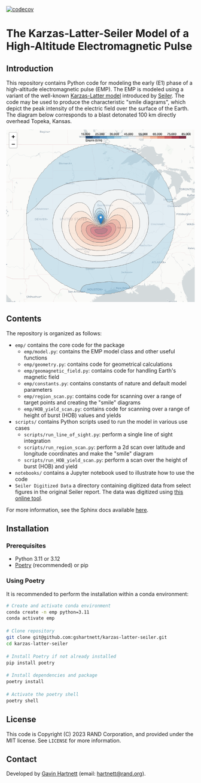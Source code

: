 [![codecov](https://codecov.io/gh/gshartnett/karzas-latter-seiler/branch/main/graph/badge.svg)](https://codecov.io/gh/gshartnett/karzas-latter-seiler)

# The Karzas-Latter-Seiler Model of a High-Altitude Electromagnetic Pulse

## Introduction
This repository contains Python code for modeling the early (E1) phase of a high-altitude electromagnetic pulse (EMP). The EMP is modeled using a variant of the well-known [Karzas-Latter model](https://journals.aps.org/pr/abstract/10.1103/PhysRev.137.B1369) introduced by [Seiler](https://apps.dtic.mil/sti/citations/ADA009208). The code may be used to produce the characteristic "smile diagrams", which depict the peak intensity of the electric field over the surface of the Earth. The diagram below corresponds to a blast detonated 100 km directly overhead Topeka, Kansas.

<img src="Topeka_smile.png" alt="Topeka" width="1000"/>

## Contents
The repository is organized as follows:
- `emp/` contains the core code for the package
    - `emp/model.py`: contains the EMP model class and other useful functions
    - `emp/geometry.py`: contains code for geometrical calculations
    - `emp/geomagnetic_field.py`: contains code for handling Earth's magnetic field
    - `emp/constants.py`: contains constants of nature and default model parameters
    - `emp/region_scan.py`: contains code for scanning over a range of target points and creating the "smile" diagrams
    - `emp/HOB_yield_scan.py`: contains code for scanning over a range of height of burst (HOB) values and yields
- `scripts/` contains Python scripts used to run the model in various use cases
    - `scripts/run_line_of_sight.py`: perform a single line of sight integration
    - `scripts/run_region_scan.py`: perform a 2d scan over latitude and longitude coordinates and make the "smile" diagram
    - `scripts/run_HOB_yield_scan.py`: perform a scan over the height of burst (HOB) and yield
- `notebooks/` contains a Jupyter notebook used to illustrate how to use the code
- `Seiler Digitized Data` a directory containing digitized data from select figures in the original Seiler report. The data was digitized using [this online tool](https://apps.automeris.io/wpd/).

For more information, see the Sphinx docs available [here](https://gshartnett.github.io/karzas-latter-seiler/).

## Installation

### Prerequisites
- Python 3.11 or 3.12
- [Poetry](https://python-poetry.org/) (recommended) or pip

### Using Poetry
It is recommended to perform the installation within a conda environment:

```bash
# Create and activate conda environment
conda create -n emp python=3.11
conda activate emp

# Clone repository
git clone git@github.com:gshartnett/karzas-latter-seiler.git
cd karzas-latter-seiler

# Install Poetry if not already installed
pip install poetry

# Install dependencies and package
poetry install

# Activate the poetry shell
poetry shell
```

## License
This code is Copyright (C) 2023 RAND Corporation, and provided under the MIT license. See `LICENSE` for more information.

## Contact
Developed by [Gavin Hartnett](https://gshartnett.github.io/) (email: hartnett@rand.org).
